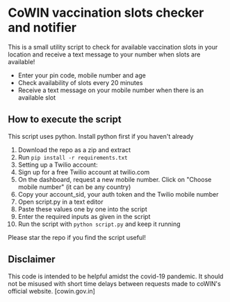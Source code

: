 # CoWIN vaccination slots checker and notifier
This is a small utility script to check for available vaccination slots in your location and receive a text message to your number when slots are available!

* Enter your pin code, mobile number and age
* Check availability of slots every 20 minutes
* Receive a text message on your mobile number when there is an available slot


## How to execute the script
This script uses python. Install python first if you haven't already
1) Download the repo as a zip and extract
2) Run `pip install -r requirements.txt`
3) Setting up a Twilio account:
  1) Sign up for a free Twilio account at twilio.com
  2) On the dashboard, request a new mobile number. Click on "Choose mobile number" (it can be any country)
  3) Copy your account_sid, your auth token and the Twilio mobile number
4) Open script.py in a text editor
  1) Paste these values one by one into the script
  2) Enter the required inputs as given in the script
6) Run the script with `python script.py` and keep it running


Please star the repo if you find the script useful!

## Disclaimer
This code is intended to be helpful amidst the covid-19 pandemic. It should not be misused with short time delays between requests made to coWIN's official website. [cowin.gov.in]
